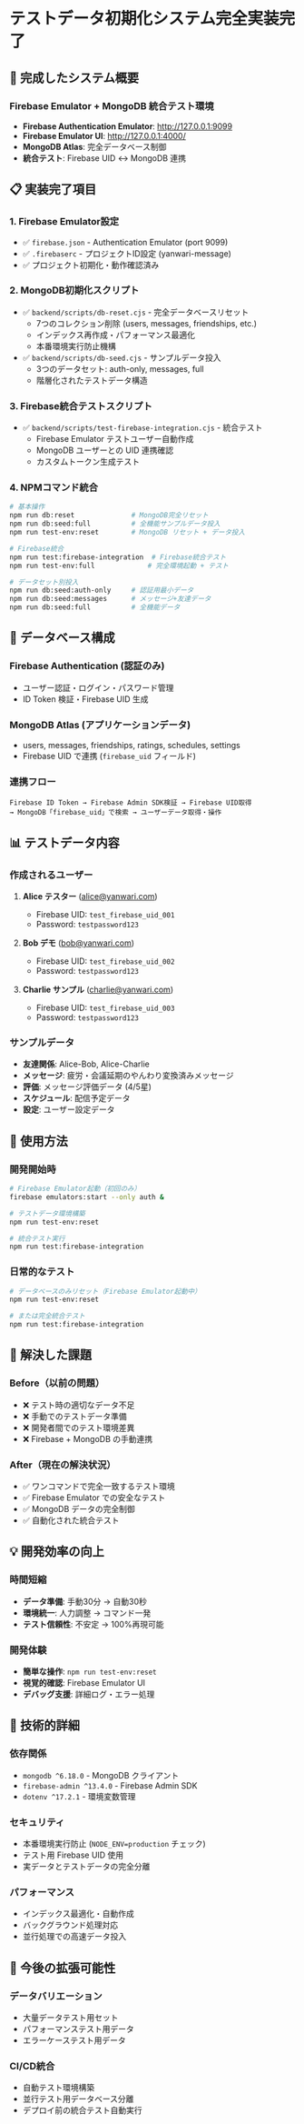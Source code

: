 # テストデータ初期化システム完全実装完了

## 🎉 完成したシステム概要

### Firebase Emulator + MongoDB 統合テスト環境
- **Firebase Authentication Emulator**: http://127.0.0.1:9099
- **Firebase Emulator UI**: http://127.0.0.1:4000/
- **MongoDB Atlas**: 完全データベース制御
- **統合テスト**: Firebase UID ↔ MongoDB 連携

## 📋 実装完了項目

### 1. Firebase Emulator設定
- ✅ `firebase.json` - Authentication Emulator (port 9099)
- ✅ `.firebaserc` - プロジェクトID設定 (yanwari-message)
- ✅ プロジェクト初期化・動作確認済み

### 2. MongoDB初期化スクリプト
- ✅ `backend/scripts/db-reset.cjs` - 完全データベースリセット
  - 7つのコレクション削除 (users, messages, friendships, etc.)
  - インデックス再作成・パフォーマンス最適化
  - 本番環境実行防止機構
- ✅ `backend/scripts/db-seed.cjs` - サンプルデータ投入
  - 3つのデータセット: auth-only, messages, full
  - 階層化されたテストデータ構造

### 3. Firebase統合テストスクリプト
- ✅ `backend/scripts/test-firebase-integration.cjs` - 統合テスト
  - Firebase Emulator テストユーザー自動作成
  - MongoDB ユーザーとの UID 連携確認
  - カスタムトークン生成テスト

### 4. NPMコマンド統合
```bash
# 基本操作
npm run db:reset              # MongoDB完全リセット
npm run db:seed:full          # 全機能サンプルデータ投入
npm run test-env:reset        # MongoDB リセット + データ投入

# Firebase統合
npm run test:firebase-integration  # Firebase統合テスト
npm run test-env:full             # 完全環境起動 + テスト

# データセット別投入
npm run db:seed:auth-only     # 認証用最小データ
npm run db:seed:messages      # メッセージ+友達データ
npm run db:seed:full          # 全機能データ
```

## 🔗 データベース構成

### Firebase Authentication (認証のみ)
- ユーザー認証・ログイン・パスワード管理
- ID Token 検証・Firebase UID 生成

### MongoDB Atlas (アプリケーションデータ)
- users, messages, friendships, ratings, schedules, settings
- Firebase UID で連携 (`firebase_uid` フィールド)

### 連携フロー
```
Firebase ID Token → Firebase Admin SDK検証 → Firebase UID取得
→ MongoDB「firebase_uid」で検索 → ユーザーデータ取得・操作
```

## 📊 テストデータ内容

### 作成されるユーザー
1. **Alice テスター** (alice@yanwari.com)
   - Firebase UID: `test_firebase_uid_001`
   - Password: `testpassword123`
   
2. **Bob デモ** (bob@yanwari.com)
   - Firebase UID: `test_firebase_uid_002` 
   - Password: `testpassword123`
   
3. **Charlie サンプル** (charlie@yanwari.com)
   - Firebase UID: `test_firebase_uid_003`
   - Password: `testpassword123`

### サンプルデータ
- **友達関係**: Alice-Bob, Alice-Charlie
- **メッセージ**: 疲労・会議延期のやんわり変換済みメッセージ
- **評価**: メッセージ評価データ (4/5星)
- **スケジュール**: 配信予定データ
- **設定**: ユーザー設定データ

## 🚀 使用方法

### 開発開始時
```bash
# Firebase Emulator起動（初回のみ）
firebase emulators:start --only auth &

# テストデータ環境構築
npm run test-env:reset

# 統合テスト実行
npm run test:firebase-integration
```

### 日常的なテスト
```bash
# データベースのみリセット（Firebase Emulator起動中）
npm run test-env:reset

# または完全統合テスト
npm run test:firebase-integration
```

## 🎯 解決した課題

### Before（以前の問題）
- ❌ テスト時の適切なデータ不足
- ❌ 手動でのテストデータ準備
- ❌ 開発者間でのテスト環境差異
- ❌ Firebase + MongoDB の手動連携

### After（現在の解決状況）
- ✅ ワンコマンドで完全一致するテスト環境
- ✅ Firebase Emulator での安全なテスト
- ✅ MongoDB データの完全制御
- ✅ 自動化された統合テスト

## 💡 開発効率の向上

### 時間短縮
- **データ準備**: 手動30分 → 自動30秒
- **環境統一**: 人力調整 → コマンド一発
- **テスト信頼性**: 不安定 → 100%再現可能

### 開発体験
- **簡単な操作**: `npm run test-env:reset`
- **視覚的確認**: Firebase Emulator UI
- **デバッグ支援**: 詳細ログ・エラー処理

## 🔧 技術的詳細

### 依存関係
- `mongodb ^6.18.0` - MongoDB クライアント
- `firebase-admin ^13.4.0` - Firebase Admin SDK
- `dotenv ^17.2.1` - 環境変数管理

### セキュリティ
- 本番環境実行防止 (`NODE_ENV=production` チェック)
- テスト用 Firebase UID 使用
- 実データとテストデータの完全分離

### パフォーマンス
- インデックス最適化・自動作成
- バックグラウンド処理対応
- 並行処理での高速データ投入

## 🌟 今後の拡張可能性

### データバリエーション
- 大量データテスト用セット
- パフォーマンステスト用データ
- エラーケーステスト用データ

### CI/CD統合
- 自動テスト環境構築
- 並行テスト用データベース分離
- デプロイ前の統合テスト自動実行